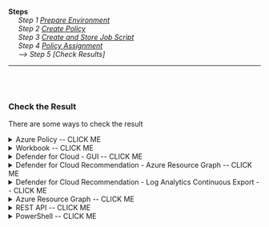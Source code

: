 **Steps** <br /> 
&nbsp;&nbsp;&nbsp;&nbsp;  _Step 1 [Prepare Environment](./Prepare.md)_ <br />
&nbsp;&nbsp;&nbsp;&nbsp;  _Step 2 [Create Policy](./CreatePolicy.md)_ <br />
&nbsp;&nbsp;&nbsp;&nbsp;  _Step 3 [Create and Store Job Script](./CreateJobScript.md)_ <br />
&nbsp;&nbsp;&nbsp;&nbsp;  _Step 4 [Policy Assignment](./PolicyAssignment.md)_ <br />
&nbsp;&nbsp;&nbsp;&nbsp;  _--> Step 5 [Check Results]_ <br />

***

<br />  <br />

### Check the Result <br />
There are some ways to check the result
<br />

<details><summary>Azure Policy -- CLICK ME</summary>
  <p>

  Navigate to Azure Policy <br />

  ![](../pics/policycompliance.png)
  <br /><br />

  ***

  ![](../pics/policycompliancepolicies.png)
  <br /><br />

  ***

  ![](../pics/policyrescompliance.png)
  <br /><br />

  ***

  ![](../pics/policyrescomplianceoverview.png)
  <br />

  This screenshot show that the JobScript cannot be downloaded, in this case due to an expired token  <br />  

  ***

  ![](../pics/policyrescomplianceoverview2.png)
  <br />

  </p>
</details>

<details><summary>Workbook -- CLICK ME</summary>
  <p>
    
  I created a Azure Workbook visualizing Guest policies results and much more from data stored in ARG. <br />
  Focus is on Azure and Arc connected machines <br /><br />
  _Download the code from MDC GitHub and import it in your Azure environment_ <br />
  _https://github.com/Azure/Microsoft-Defender-for-Cloud/tree/main/Workbooks/GuestConfiguration%20Result_ <br />

  ![](../pics/Workbook5.png)
  
  ***
    
  ![](../pics/Workbook1.png)
  <br /><br />

  ***

  ![](../pics/Workbook2.png)
  <br /><br />

  ***

  ![](../pics/Workbook3.png)
  <br /><br />

  ***

  ![](../pics/Workbook4.png)
  <br /><br />
 
  </p>
</details>

<details><summary>Defender for Cloud - GUI -- CLICK ME</summary>
  <p>

  ![](../pics/MDC01.png)
  
  ***

  ![](../pics/MDC02.png)

  ***

  ![](../pics/MDC03.png)

  ***

  ![](../pics/MDC04.png)
  
  

  </p>
</details>

<details><summary>Defender for Cloud Recommendation - Azure Resource Graph -- CLICK ME</summary>
  <p>

  ![](../pics/RecARG1.png)

  ***

  ![](../pics/RecARG2.png)

  </p>
</details>

<details><summary>Defender for Cloud Recommendation - Log Analytics Continuous Export -- CLICK ME</summary>
  <p>
    
  You can export recommendation including timestamp of a state change to a Log Analytics workspace or Event Hub. <br /><br />
  _Continuously export Microsoft Defender for Cloud data_ <br />
  _https://learn.microsoft.com/en-us/azure/defender-for-cloud/continuous-export_ <br />

   ![](../pics/RecLAW.png)

  </p>
</details>

<details><summary>Azure Resource Graph -- CLICK ME</summary>
  <p>
  
  Navigate to Azure Resource Graph Explorer <br />
  
  ![](../pics/ARG.png)
  
  ***
    
  ![](../pics/ARGdetails.png)
  <br /><br />

  </p>
</details>

<details><summary>REST API -- CLICK ME</summary>
  <p>
    
  _Azure Policy Guest Configuration REST API Reference_ <br />
  _https://learn.microsoft.com/en-us/rest/api/guestconfiguration/_ <br /><br />

  _Microsoft Defender for Cloud_ <br />
  _https://learn.microsoft.com/en-us/rest/api/defenderforcloud/_ <br /><br />

   ![](../pics/REST01.png)

  ***

  ![](../pics/REST02.png)
    
  </p>
</details>


<details><summary>PowerShell -- CLICK ME</summary>
  <p>
    
  _PowerShell Az.Resources | Policy_ <br />
  _https://learn.microsoft.com/en-us/powershell/module/az.resources/?view=azps-9.4.0#policy_ <br /><br />

  _PowerShell Az.PolicyInsights | Policy Insights_ <br />
  _https://learn.microsoft.com/en-us/powershell/module/az.policyinsights/?view=azps-9.4.0#policy-insights_ <br /><br />
    
  _PowerShell Az.Security | Security_ <br />
  _https://learn.microsoft.com/en-us/powershell/module/az.security/?view=azps-9.4.0#security_ <br /><br />

   ![](../pics/powershell-azpolicy.png)

  ***

  ![](../pics/powershell-azpolicyresult.png)
    
  </p>
</details>


